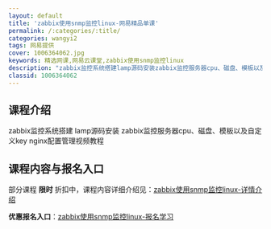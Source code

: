 ```yaml
---
layout: default
title: 'zabbix使用snmp监控linux-网易精品单课'
permalink: /:categories/:title/
categories: wangyi2
tags: 网易提供
cover: 1006364062.jpg
keywords: 精选网课,网易云课堂,zabbix使用snmp监控linux
description: "zabbix监控系统搭建lamp源码安装zabbix监控服务器cpu、磁盘、模板以及自定义keynginx配置管理视频教程zabbix使用snmp监控linux"
classid: 1006364062
---
```


## 课程介绍

zabbix监控系统搭建
lamp源码安装
zabbix监控服务器cpu、磁盘、模板以及自定义key
nginx配置管理视频教程

## 课程内容与报名入口

部分课程 **限时** 折扣中，课程内容详细介绍见：[zabbix使用snmp监控linux-详情介绍](https://study.163.com/course/introduction/1006364062.htm?share=1&shareId=1025206652&utm_campaign=share&utm_medium=iphoneShare&utm_source=&utm_u=1025206652)

**优惠报名入口**：[zabbix使用snmp监控linux-报名学习](https://study.163.com/course/introduction/1006364062.htm?share=1&shareId=1025206652&utm_campaign=share&utm_medium=iphoneShare&utm_source=&utm_u=1025206652)

